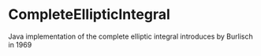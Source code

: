 # CompleteEllipticIntegral
Java implementation of the complete elliptic integral introduces by Burlisch in 1969

